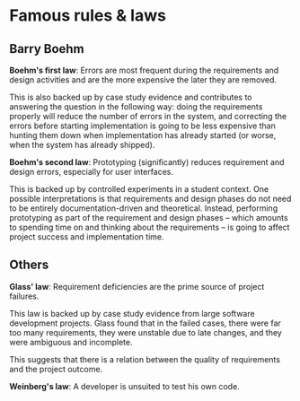# Famous rules & laws

## Barry Boehm

**Boehm's first law**: Errors are most frequent during the requirements and design activities and are the more expensive the later they are removed.

This is also backed up by case study evidence and contributes to answering the question in the following way: doing the requirements properly will reduce the number of errors in the system, and correcting the errors before starting implementation is going to be less expensive than hunting them down when implementation has already started (or worse, when the system has already shipped).

**Boehm's second law**: Prototyping (significantly) reduces requirement and design errors, especially for user interfaces.

This is backed up by controlled experiments in a student context. One possible interpretations is that requirements and design phases do not need to be entirely documentation-driven and theoretical. Instead, performing prototyping as part of the requirement and design phases – which amounts to spending time on and thinking about the requirements – is going to affect project success and implementation time.

## Others

**Glass' law**: Requirement deficiencies are the prime source of project failures.

This law is backed up by case study evidence from large software development projects. Glass found that in the failed cases, there were far too many requirements, they were unstable due to late changes, and they were ambiguous and incomplete.

This suggests that there is a relation between the quality of requirements and the project outcome.


**Weinberg's law**: A developer is unsuited to test his own code.